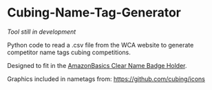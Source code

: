 # Cubing-Name-Tag-Generator

*Tool still in development*

 Python code to read a .csv file from the WCA website to generate competitor name tags cubing competitions. 
 
 Designed to fit in the [AmazonBasics Clear Name Badge Holder](https://www.amazon.ca/AmazonBasics-Clear-Badge-Holder-Horizontal/dp/B01DN8TK3I/ref=sr_1_6?crid=MUJXOQAQ41L6&keywords=name+badge+holder&qid=1579842697&sprefix=name+ba%2Caps%2C158&sr=8-6).

Graphics included in nametags from: https://github.com/cubing/icons
